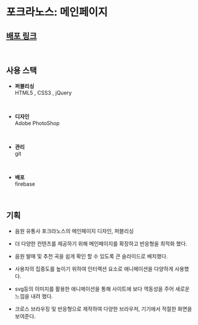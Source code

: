 # 포크라노스: 메인페이지
## [배포 링크](https://eeong-my.web.app)
<br>

## 사용 스택
- **퍼블리싱**  
	HTML5 , CSS3 , jQuery
<br>

- **디자인**  
Adobe PhotoShop
<br> 

- **관리**  
git
<br> 

- **배포**  
firebase
<br>



## 기획

- 음원 유통사 포크라노스의 메인페이지 디자인, 퍼블리싱

- 더 다양한 컨텐츠를 제공하기 위해 메인페이지를 확장하고 반응형을 최적화 했다.

- 음원 발매 및 추천 곡을 쉽게 확인 할 수 있도록 큰 슬라이드로 배치했다.

- 사용자의 집중도를 높이기 위하여 인터랙션 요소로 애니메이션을 다양하게 사용했다.

- svg등의 이미지를 활용한 애니메이션을 통해 사이트에 보다 역동성을 주어 새로운 느낌을 내려 했다.

- 크로스 브라우징 및 반응형으로 제작하여 다양한 브라우저, 기기에서 적절한 화면을 보여준다.

 
